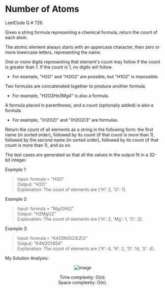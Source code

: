 # Number of Atoms

LeetCode Q # 726.

Given a string formula representing a chemical formula, return the count of each atom.

The atomic element always starts with an uppercase character, then zero or more lowercase letters, representing the name.

One or more digits representing that element's count may follow if the count is greater than 1. If the count is 1, no digits will follow.

-  For example, "H2O" and "H2O2" are possible, but "H1O2" is impossible.

Two formulas are concatenated together to produce another formula.

- For example, "H2O2He3Mg4" is also a formula.

A formula placed in parentheses, and a count (optionally added) is also a formula.

- For example, "(H2O2)" and "(H2O2)3" are formulas.

Return the count of all elements as a string in the following form: the first name (in sorted order), followed by its count (if that count is more than 1), followed by the second name (in sorted order), followed by its count (if that count is more than 1), and so on.

The test cases are generated so that all the values in the output fit in a 32-bit integer.

Example 1:

> Input: formula = "H2O"</br>
> Output: "H2O"</br>
> Explanation: The count of elements are {'H': 2, 'O': 1}.</br>

Example 2:

> Input: formula = "Mg(OH)2"</br>
> Output: "H2MgO2"</br>
> Explanation: The count of elements are {'H': 2, 'Mg': 1, 'O': 2}.</br>

Example 3:

> Input: formula = "K4(ON(SO3)2)2"</br>
> Output: "K4N2O14S4"</br>
> Explanation: The count of elements are {'K': 4, 'N': 2, 'O': 14, 'S': 4}.

My Solution Analysis:

<div align = "center">

  ![image](https://github.com/user-attachments/assets/e5660ea2-245f-4813-8739-51d40a62544c)

  Time complexity: O(n).</br>Space complexity: O(n).
</div>
